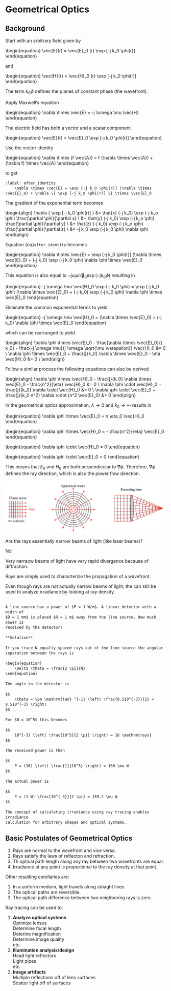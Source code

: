 # Geometrical Optics

## Background

Start with an arbitrary field given by

\begin{equation}
    \vec{E}(r) = \vec{E}_0 (r) \exp [-j k_0 \phi(r)]
\end{equation}

and 

\begin{equation}
    \vec{H}(r) = \vec{H}_0 (r) \exp [-j k_0 \phi(r)]
\end{equation}

The term $k_0 \phi$ defines the planes of constant phase (the wavefront).

Apply Maxwell’s equation

\begin{equation}
    \nabla \times \vec{E} = -j \omega \mu \vec{H}
\end{equation}

The electric field has both a vector and a scalar component

\begin{equation}
    \vec{E}(r) = \vec{E}_0 \exp [-j k_0 \phi(r)]
\end{equation}

Use the vector identity

\begin{equation}
    \nabla \times (f \vec{A}) = f (\nabla \times \vec{A}) + (\nabla f) \times \vec{A}
\end{equation}

to get

```{math}
:label: after_identity
    \nabla \times \vec{E} = \exp [-j k_0 \phi(r)] (\nabla \times \vec{E}_0) + \nabla \{ \exp [-j k_0 \phi(r)] \} \times \vec{E}_0
```

The gradient of the exponential term becomes

\begin{align}
    \nabla \{ \exp [-j k_0 \phi(r)] \} &= \hat{x} (-j k_0) \exp (-j k_o \phi) \frac{\partial \phi}{\partial x} \\
    &+ \hat{y} (-j k_0) \exp (-j k_o \phi) \frac{\partial \phi}{\partial y} \\
    &+ \hat{z} (-j k_0) \exp (-j k_o \phi) \frac{\partial \phi}{\partial z} \\
    &= -j k_0 \exp (-j k_0 \phi) \nabla \phi
\end{align}

Equation {eq}`after_identity` becomes

\begin{equation}
    \nabla \times \vec{E} = \exp [-j k_0 \phi(r)] (\nabla \times \vec{E}_0) + (-j k_0) \exp (-j k_0 \phi) \nabla \phi \times \vec{E}_0
\end{equation}

This equation is also equal to $-j \omega \mu \vec{H}_0 \exp (-j k_0 \phi)$
resulting in

\begin{equation}
    -j \omega \mu \vec{H}_0 \exp (-j k_0 \phi) = \exp (-j k_0 \phi) (\nabla \times \vec{E}_0) + (-j k_0) \exp (-j k_0 \phi) \nabla \phi \times \vec{E}_0
\end{equation}

Eliminate the common exponential terms to yield

\begin{equation}
    -j \omega \mu \vec{H}_0 = (\nabla \times \vec{E}_0) + (-j k_0) \nabla \phi \times \vec{E}_0
\end{equation}

which can be rearranged to yield

\begin{align}
    \nabla \phi \times \vec{E}_0 - \frac{\nabla \times \vec{E}_0}{j k_0} - \frac{-j \omega \mu}{j \omega \sqrt{\mu \varepsilon}} \vec{H}_0 &= 0 \\
    \nabla \phi \times \vec{E}_0 + \frac{j}{k_0} \nabla \times \vec{E}_0 - \eta \vec{H}_0 &= 0 \\
\end{align}

Follow a similar process the following equations can also be derived

\begin{align}
    \nabla \phi \times \vec{H}_0 - \frac{j}{k_0} \nabla \times \vec{E}_0 - \frac{n^2}{\eta} \vec{H}_0 &= 0 \\
    \nabla \phi \cdot \vec{H}_0 + \frac{j}{k_0} \nabla \cdot \vec{H}_0 &= 0 \\
    \nabla \phi \cdot \vec{E}_0 + \frac{j}{k_0 n^2} \nabla \cdot (n^2 \vec{E}_0) &= 0
\end{align}

In the geometrical optics approximation, $\lambda \to 0$ and $k_0 \to \infty$ results in

\begin{equation}
    \nabla \phi \times \vec{E}_0 = n \eta_0 \vec{H}_0
\end{equation}

\begin{equation}
    \nabla \phi \times \vec{H}_0 = - \frac{n^2}{\eta} \vec{E}_0
\end{equation}

\begin{equation}
    \nabla \phi \cdot \vec{H}_0 = 0
\end{equation}

\begin{equation}
    \nabla \phi \cdot \vec{E}_0 = 0
\end{equation}

This means that $E_0$ and $H_0$ are both perpendicular to $\nabla \phi$.
Therefore, $\nabla \phi$ defines the ray direction, which is also the power
flow direction.

![](../../images/part1/geometrical.png)

Are the rays essentially narrow beams of light (like laser beams)?

No!

Very narraow beams of light have very rapid divergence because of diffraction.

Rays are simply used to characterize the propagation of a wavefront.

Even though rays are not actually narrow beams of light, the can still be used
to analyze irradiance by looking at ray density.

```{admonition} Example: Irradiance

A line source has a power of $P = 1 W/m$. A linear detector with a width of 
$D = 1 mm$ is placed $R = 1 m$ away from the line source. How much power is 
received by the detector?

**Solution**

If you trace N equally spaced rays out of the line source the angular 
separation between the rays is

\begin{equation}
    \Delta \theta = \frac{2 \pi}{N}
\end{equation}

The angle to the detector is

$$
    \theta = \pm \mathrm{tan} ^{-1} \left( \frac{0.510^{-3}}{1} = 0.510^{-3} \right)
$$

For $N = 10^5$ this becomes

$$
    10^{-3} \left( \frac{10^5}{2 \pi} \right) = 16 \mathrm{rays}
$$

The received power is then

$$
    P = (16) \left( \frac{1}{10^5} \right) = 160 \mu W
$$

The actual power is

$$
    P = (1 W) \frac{10^{-3}}{2 \pi} = 159.2 \mu W
$$

The concept of calculating irradiance using ray tracing enables irradiance 
calculation for arbitrary shapes and optical systems.
```

## Basic Postulates of Geometrical Optics

1. Rays are normal to the wavefront and vice versa.  
2. Rays satisfy the laws of reflecton and refraction.  
3. Th optical path length along any ray between two wavefronts are equal.  
4. Irradiance at any point is proportional to the ray density at that point.  

Other resulting corollaries are:

1. In a uniform medium, light travels along striaght lines.  
2. The optical paths are reversible.  
3. The optical path difference between two neighboring rays is zero.  

Ray tracing can be used to:

1. **Analyze optical systems**  
   Optimize lenses  
   Determine focal length  
   Deterine magnification  
   Determine image quality  
   etc.  
2. **Illumination analysis/design**  
   Head light reflectors  
   Light pipes  
   etc.  
3. **Image artifacts**  
   Multiple reflections off of lens surfaces  
   Scatter light off of surfaces  
